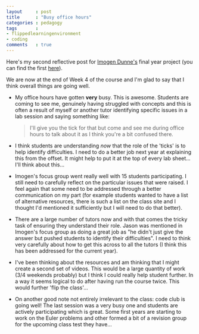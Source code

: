 ```yaml
---
layout     : post
title      : "Busy office hours"
categories : pedagogy
tags       :
- flippedlearningenvironment
- coding
comments   : true
---
```


Here's my second reflective post for [Imogen Dunne's](http://vincent-knight.com/research/students/current/2014/09/30/Imogen-Dunne/) final year project (you can find the first [here]({{site.baseurl}}/pedagogy/2014/10/13/reflecting-on-a-first-week-of-learning/)).

We are now at the end of Week 4 of the course and I'm glad to say that I think overall things are going well.

- My office hours have gotten **very** busy.
This is awesome.
Students are coming to see me, genuinely having struggled with concepts and this is often a result of myself or another tutor identifying specific issues in a lab session and saying something like:

    > I'll give you the tick for that but come and see me during office hours to talk about it as I think you're a bit confused there.

- I think students are understanding _now_ that the role of the 'ticks' is to help identify difficulties.
I need to do a better job next year at explaining this from the offset.
It might help to put it at the top of every lab sheet...
I'll think about this...

- Imogen's focus group went really well with 15 students participating.
I still need to carefully reflect on the particular issues that were raised.
I feel again that some need to be addressed through a better communication on my part (for example students wanted to have a list of alternative resources, there is such a list on the class site and I thought I'd mentioned it sufficiently but I will need to do that better).

- There are a large number of tutors now and with that comes the tricky task of ensuring they understand their role.
Jason was mentioned in Imogen's focus group as doing a great job as "he didn't just give the answer but pushed students to identify their difficulties".
I need to think very carefully about how to get this across to all the tutors (I think this has been addressed for the current year).

- I've been thinking about the resources and am thinking that I might create a second set of videos.
This would be a large quantity of work (3/4 weekends probably) but I think I could really help student further.
In a way it seems logical to do after having run the course twice. This would further 'flip the class'...

- On another good note not entirely irrelevant to the class: code club is going well!
The last session was a very busy one and students are actively participating which is great.
Some first years are starting to work on the Euler problems and other formed a bit of a revision group for the upcoming class test they have...
